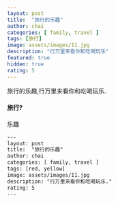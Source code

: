 ```yaml
---
layout: post
title:  "旅行的乐趣"
author: chai
categories: [ family, travel ]
tags: [旅行]
image: assets/images/11.jpg
description: "行万里来看你和吃喝玩乐"
featured: true
hidden: true
rating: 5
---
```


旅行的乐趣,行万里来看你和吃喝玩乐.

#### 旅行?

乐趣

```html
---
layout: post
title:  "旅行的乐趣"
author: chai
categories: [ family, travel ]
tags: [red, yellow]
image: assets/images/11.jpg
description: "行万里来看你和吃喝玩乐."
rating: 5
---
```
